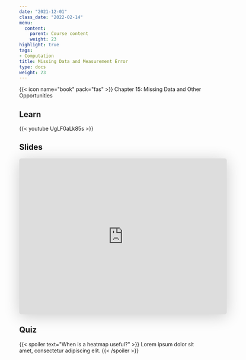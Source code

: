 ```yaml
---
date: "2021-12-01"
class_date: "2022-02-14"
menu:
  content:
    parent: Course content
    weight: 23
highlight: true
tags:
- Computation
title: Missing Data and Measurement Error
type: docs
weight: 23
---
```


{{< icon name="book" pack="fas" >}} Chapter 15: Missing Data and Other Opportunities

## Learn

{{< youtube UgLF0aLk85s >}}

## Slides

<iframe class="speakerdeck-iframe" frameborder="0" src="https://speakerdeck.com/player/da27f0f59b1447cc85418c8fb0fb390c" title="L20 Statistical Rethinking Winter 2019" allowfullscreen="true" mozallowfullscreen="true" webkitallowfullscreen="true" style="border: 0px; background: padding-box padding-box rgba(0, 0, 0, 0.1); margin: 0px; padding: 0px; border-radius: 6px; box-shadow: rgba(0, 0, 0, 0.2) 0px 5px 40px; width: 560px; height: 420px;" data-ratio="1.3333333333333333"></iframe>

## Quiz

{{< spoiler text="When is a heatmap useful?" >}}
Lorem ipsum dolor sit amet, consectetur adipiscing elit.
{{< /spoiler >}}

